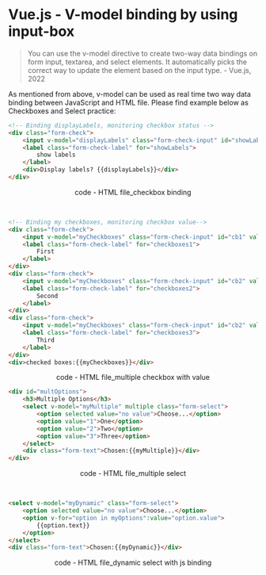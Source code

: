 # Vue.js - V-model binding by using input-box
 
>You can use the v-model directive to create two-way data bindings on form input, textarea, and select elements. It automatically picks the correct way to update the element based on the input type. - Vue.js, 2022

As mentioned from above, v-model can be used as real time two way data binding between JavaScript and HTML file. Please find example below as Checkboxes and Select practice:

```html
<!-- Binding displayLabels, monitoring checkbox status -->
<div class="form-check">
    <input v-model="displayLabels" class="form-check-input" id="showLabels" type="checkbox">
    <label class="form-check-label" for="showLabels">
        show labels
    </label>
    <div>Display labels? {{displayLabels}}</div>
</div>
```
<p align = "center">code - HTML file_checkbox binding</p>
<br/>

```html
<!-- Binding my checkboxes, monitoring checkbox value-->
<div class="form-check">
    <input v-model="myCheckboxes" class="form-check-input" id="cb1" value="1" type="checkbox">
    <label class="form-check-label" for="checkboxes1">
        First
    </label>
</div>
<div class="form-check">
    <input v-model="myCheckboxes" class="form-check-input" id="cb2" value="2" type="checkbox">
    <label class="form-check-label" for="checkboxes2">
        Second
    </label>
</div>
<div class="form-check">
    <input v-model="myCheckboxes" class="form-check-input" id="cb2" value="3" type="checkbox">
    <label class="form-check-label" for="checkboxes3">
        Third
    </label>
</div>
<div>checked boxes:{{myCheckboxes}}</div>
```
<p align = "center">code - HTML file_multiple checkbox with value
<br/>

```html
<div id="multOptions">
    <h3>Multiple Options</h3>
    <select v-model="myMultiple" multiple class="form-select">
        <option selected value="no value">Choose...</option>
        <option value="1">One</option>
        <option value="2">Two</option>
        <option value="3">Three</option>
    </select>
    <div class="form-text">Chosen:{{myMultiple}}</div>
</div>
```
<p align = "center">code - HTML file_multiple select</p>
<br/>

```html
<select v-model="myDynamic" class="form-select">
    <option selected value="no value">Choose...</option>
    <option v-for="option in myOptions":value="option.value">
        {{option.text}}
    </option>
</select>
<div class="form-text">Chosen:{{myDynamic}}</div>
```
<p align = "center">code - HTML file_dynamic select with js binding</p>